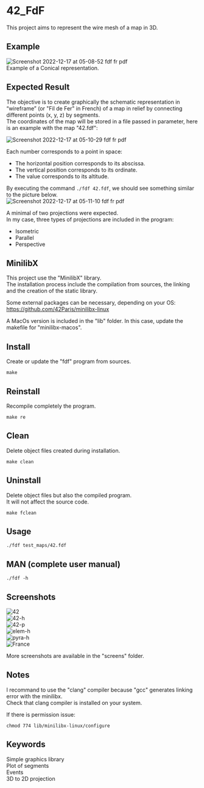 # 42_FdF
This project aims to represent the wire mesh of a map in 3D.

## Example
![Screenshot 2022-12-17 at 05-08-52 fdf fr pdf](https://user-images.githubusercontent.com/52746061/208224943-5dac3770-68c6-4598-998c-c7f87e2f023c.png)  
Example of a Conical representation.

## Expected Result
The objective is to create graphically the schematic representation in “wireframe” (or "Fil de Fer" in French) of a map in relief by connecting different points (x, y, z) by segments.  
The coordinates of the map will be stored in a file passed in parameter, here is an example with the map "42.fdf":

![Screenshot 2022-12-17 at 05-10-29 fdf fr pdf](https://user-images.githubusercontent.com/52746061/208225048-76bb29ad-3c6b-411a-8043-c6f8fba7ff8a.png)  

Each number corresponds to a point in space:
- The horizontal position corresponds to its abscissa.  
- The vertical position corresponds to its ordinate.
- The value corresponds to its altitude.

By executing the command ```./fdf 42.fdf```, we should see something similar to the picture below.  
![Screenshot 2022-12-17 at 05-11-10 fdf fr pdf](https://user-images.githubusercontent.com/52746061/208225368-5b75a8b6-c537-40bf-b472-8801e84ce048.png)  

A minimal of two projections were expected.  
In my case, three types of projections are included in the program:
- Isometric
- Parallel
- Perspective

## MinilibX
This project use the "MinilibX" library.  
The installation process include the compilation from sources, the linking and the creation of the static library.

Some external packages can be necessary, depending on your OS: https://github.com/42Paris/minilibx-linux  

A MacOs version is included in the "lib" folder. In this case, update the makefile for "minilibx-macos".

## Install
Create or update the "fdf" program from sources.
```
make
```

## Reinstall
Recompile completely the program.
```
make re
```

## Clean
Delete object files created during installation.
```
make clean
```

## Uninstall
Delete object files but also the compiled program.  
It will not affect the source code.
```
make fclean
```

## Usage
```
./fdf test_maps/42.fdf
```

## MAN (complete user manual)
```
./fdf -h
```

## Screenshots
![42](https://user-images.githubusercontent.com/52746061/205414797-4ea6928f-4eaf-401a-871f-6241bd930b78.png)  
![42-h](https://user-images.githubusercontent.com/52746061/205414817-995f5869-9c09-4fe6-b7f9-927e4b7592cf.png)  
![42-p](https://user-images.githubusercontent.com/52746061/205414827-06ce5a62-fdd0-4e33-bdeb-1682fd5bbbb8.png)  
![elem-h](https://user-images.githubusercontent.com/52746061/205414883-747c82c1-f3d0-4f7c-ae2b-cee0d791b69b.png)  
![pyra-h](https://user-images.githubusercontent.com/52746061/205414904-2aae3db0-1004-4ee3-bc1f-852ba4e38efa.png)  
![France](https://user-images.githubusercontent.com/52746061/205414742-305a9893-7d30-4d29-98eb-e82c2e5f5282.png)  

More screenshots are available in the "screens" folder.  

## Notes
I recommand to use the "clang" compiler because "gcc" generates linking error with the minilibx.  
Check that clang compiler is installed on your system.

If there is permission issue:
```
chmod 774 lib/minilibx-linux/configure
```

## Keywords
Simple graphics library  
Plot of segments  
Events  
3D to 2D projection  
